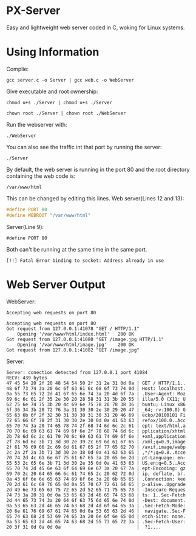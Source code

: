 # PX-Server
Easy and lightweight web server coded in C, woking for Linux systems.

# Using Information

Complie:
```
gcc server.c -o Server | gcc web.c -o WebServer
```
Give executable and root ownership:
```
chmod u+s ./Server | chmod u+s ./Server

chown root ./Server | chown root ./WebServer
```
Run the webserver with:
```
./WebServer
```
You can also see the traffic int that port by running the server:
```
./Server
```

By default, the web server is running in the port 80 and the root directory containing the web code is:
```
/var/www/html
```

This can be changed by editing this lines.
Web server(Lines 12 and 13):
```c
#define PORT 80   
#define WEBROOT "/var/www/html" 
```

Server(Line 9):
```
#define PORT 80 
```

Both can't be running at the same time in the same port.
```
[!!] Fatal Error binding to socket: Address already in use
```


# Web Server Output

WebServer:
```
Accepting web requests on port 80

Accepting web requests on port 80
Got request from 127.0.0.1:41078 "GET / HTTP/1.1"
	Opening '/var/www/html/index.html'	 200 OK
Got request from 127.0.0.1:41080 "GET /image.jpg HTTP/1.1"
	Opening '/var/www/html/image.jpg'	 200 OK
Got request from 127.0.0.1:41082 "GET /image.jpg"
```

Server:

```
Server: conection detected from 127.0.0.1 port 41084
RECV: 439 bytes
47 45 54 20 2f 20 48 54 54 50 2f 31 2e 31 0d 0a | GET / HTTP/1.1..
48 6f 73 74 3a 20 6c 6f 63 61 6c 68 6f 73 74 0d | Host: localhost.
0a 55 73 65 72 2d 41 67 65 6e 74 3a 20 4d 6f 7a | .User-Agent: Moz
69 6c 6c 61 2f 35 2e 30 20 28 58 31 31 3b 20 55 | illa/5.0 (X11; U
62 75 6e 74 75 3b 20 4c 69 6e 75 78 20 78 38 36 | buntu; Linux x86
5f 36 34 3b 20 72 76 3a 31 30 30 2e 30 29 20 47 | _64; rv:100.0) G
65 63 6b 6f 2f 32 30 31 30 30 31 30 31 20 46 69 | ecko/20100101 Fi
72 65 66 6f 78 2f 31 30 30 2e 30 0d 0a 41 63 63 | refox/100.0..Acc
65 70 74 3a 20 74 65 78 74 2f 68 74 6d 6c 2c 61 | ept: text/html,a
70 70 6c 69 63 61 74 69 6f 6e 2f 78 68 74 6d 6c | pplication/xhtml
2b 78 6d 6c 2c 61 70 70 6c 69 63 61 74 69 6f 6e | +xml,application
2f 78 6d 6c 3b 71 3d 30 2e 39 2c 69 6d 61 67 65 | /xml;q=0.9,image
2f 61 76 69 66 2c 69 6d 61 67 65 2f 77 65 62 70 | /avif,image/webp
2c 2a 2f 2a 3b 71 3d 30 2e 38 0d 0a 41 63 63 65 | ,*/*;q=0.8..Acce
70 74 2d 4c 61 6e 67 75 61 67 65 3a 20 65 6e 2d | pt-Language: en-
55 53 2c 65 6e 3b 71 3d 30 2e 35 0d 0a 41 63 63 | US,en;q=0.5..Acc
65 70 74 2d 45 6e 63 6f 64 69 6e 67 3a 20 67 7a | ept-Encoding: gz
69 70 2c 20 64 65 66 6c 61 74 65 2c 20 62 72 0d | ip, deflate, br.
0a 43 6f 6e 6e 65 63 74 69 6f 6e 3a 20 6b 65 65 | .Connection: kee
70 2d 61 6c 69 76 65 0d 0a 55 70 67 72 61 64 65 | p-alive..Upgrade
2d 49 6e 73 65 63 75 72 65 2d 52 65 71 75 65 73 | -Insecure-Reques
74 73 3a 20 31 0d 0a 53 65 63 2d 46 65 74 63 68 | ts: 1..Sec-Fetch
2d 44 65 73 74 3a 20 64 6f 63 75 6d 65 6e 74 0d | -Dest: document.
0a 53 65 63 2d 46 65 74 63 68 2d 4d 6f 64 65 3a | .Sec-Fetch-Mode:
20 6e 61 76 69 67 61 74 65 0d 0a 53 65 63 2d 46 |  navigate..Sec-F
65 74 63 68 2d 53 69 74 65 3a 20 6e 6f 6e 65 0d | etch-Site: none.
0a 53 65 63 2d 46 65 74 63 68 2d 55 73 65 72 3a | .Sec-Fetch-User:
20 3f 31 0d 0a 0d 0a                            |  ?1....
```
